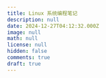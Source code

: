 ```yaml
---
title: Linux 系统编程笔记
description: null
date: 2024-12-27T04:12:32.000Z
image: null
math: null
license: null
hidden: false
comments: true
draft: true
---
```













